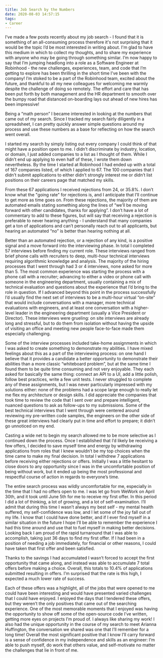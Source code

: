 ```yaml
---
title: Job Search by the Numbers
date: 2020-08-03 14:57:15
tags:
- Career
---
```


I’ve made a few posts recently about my job search - I found that it is something of an all-consuming process therefore it's not surprising that it would be the topic I’d be most interested in writing about. I'm glad to have this medium in which to collect my thoughts, and to share my experience with anyone who may be going through something similar. I’m now happy to say that I’m jumping headlong into a role as a Software Engineer at Robinhood - the new challenges, experiences, team, and code that I’m getting to explore has been thrilling in the short time I've been with the company! I’m stoked to be a part of the Robinhood team, excited about the future, and thankful to all my new colleagues for welcoming me warmly despite the challenge of doing so remotely. The effort and care that has been put forth by both management and the HR department to smooth over the bumpy road that distanced on-boarding lays out ahead of new hires has been impressive!

Being a “math person” I became interested in looking at the numbers that came out of my search. Since I tracked my search fairly diligently in a spreadsheet, I can pretty quickly answer simple questions around my process and use these numbers as a base for reflecting on how the search went overall.

I started my search by simply listing out every company I could think of that might have a position open to me. I didn’t discriminate by industry, location, or domain, I just added companies to a list as I thought of them. While I didn’t end up applying to even half of these, I wrote them down nevertheless. By the time I started at Robinhood I had ended up with a total of 167 companies listed, of which I applied to 67. The 100 companies that I didn’t submit applications to either didn’t strongly interest me or didn’t list positions on their careers page that matched my skills.

From these 67 applications I received rejections from 24, or 35.8%. I don’t know what the "going rate" for rejections is, and I anticipate that I’ll continue to get more as time goes on. From these rejections, the majority of them are automated emails stating something along the lines of “we’ll be moving forward with other candidates, thanks for applying”. I don’t have a lot of commentary to add to these figures, but will say that receiving a rejection is preferable to never hearing anything - I understand that many companies get a ton of applications and can’t personally reach out to all applicants, but hearing an automated “no” is better than hearing nothing at all.

Better than an automated rejection, or a rejection of any kind, is a positive signal and a move forward into the interviewing phase. In total I completed 57 interviews before finding my current role. These interviews ranged from brief phone calls with recruiters to deep, multi-hour technical interviews requiring algorithmic knowledge and analysis. The majority of the hiring processes that I went through had 3 or 4 interviews, none asked for more than 5. The most common experience was starting the process with a phone call with a recruiter; advancing to either a video or phone call with someone in the engineering department, usually containing a mix of technical evaluation and questions about the experience that I’d bring to the role in question. If I advanced beyond this point in the process successfully I’d usually find the next set of interviews to be a multi-hour virtual “on-site” that would include conversations with a manager, more technical evaluations with engineers, and at least one conversation with a higher-level leader in the engineering department (usually a Vice President or Director). These interviews were grueling: on site interviews are already long and stressful, but to do them from isolation without having the upside of visiting an office and meeting new people face-to-face made them especially challenging.

Some of the interview processes included take-home assignments in which I was asked to create something to demonstrate my abilities. I have mixed feelings about this as a part of the interviewing process: on one hand I believe that it provides a candidate a better opportunity to demonstrate their abilities than a more classic “whiteboard problem”, but at the same time I found them to be quite time consuming and not very enjoyable. They each asked for basically the same thing: connect an API to a UI, add a little polish, follow best practices, write a few unit tests. I never struggled to complete any of these assignments, but I was never particularly impressed with my solutions either: none of the problems had a scope large enough to really let me flex my architecture or design skills. I did appreciate the companies that took time to review the code that I sent over and prepare intelligent, nuanced questions to ask as follow-ups to my submissions. Some of the best technical interviews that I went through were centered around reviewing my pre-written code samples, the engineers on the other side of these great interviews had clearly put in time and effort to prepare; it didn’t go unnoticed on my end.

Casting a wide net to begin my search allowed me to be more selective as I continued down the process. Once I established that I’d likely be receiving a few offers, I decided to save myself time and energy by withdrawing applications from roles that I knew wouldn’t be my top choices when the time came to make my final decision. In total I withdrew 7 applications before receiving either rejections or offers. Initially I was a little hesitant to close doors to any opportunity since I was in the uncomfortable position of being without work, but it ended up being the most professional and respectful course of action in regards to everyone’s time.

The entire search process was wildly uncomfortable for me, especially in the time that I had no offers open to me. I was let go from WeWork on April 30th, and it took until June 5th for me to receive my first offer. In this period I did a lot of thinking, a lot of growing, and a lot of self-examination. I’ll admit that during this time I wasn’t always my best self - my mental health suffered, my self-confidence was low, and I let some of the joy fall out of my life. I know that I could have done better, and if I ever find myself in a similar situation in the future I hope I’ll be able to remember the experience I had this time around and use that to fuel myself in making better decisions. Looking back I am proud of the rapid turnaround that I was able to accomplish, taking just 36 days to find my first offer. If I had been in a position of needing a job immediately, for financial or other reasons, I could have taken that first offer and been satisfied.

Thanks to the savings I had accumulated I wasn’t forced to accept the first opportunity that came along, and instead was able to accumulate 7 total offers before making a choice. Overall, this totals to 10.4% of applications submitted resulting in offers. I’m surprised that the rate is this high, I expected a much lower rate of success.

Each of these offers was a highlight, all of the jobs that were opened to me could have been interesting and would have presented varied challenges that I could have enjoyed. I enjoyed the days that I tendered these offers, but they weren’t the only positives that came out of the searching experience. One of the most memorable moments that I enjoyed was having the opportunity to show off some of the open-source code I’ve written, getting more eyes on projects I’m proud of. I always like sharing my work! I also had the unique opportunity in the course of my search to meet Arianna Huffington, the conversation we shared was one that I’ll remember for a long time! Overall the most significant positive that I know I’ll carry forward is a sense of confidence in my independence and skills as an engineer: I’m able to push myself, do work that others value, and self-motivate no matter the challenges that lie in front of me.

